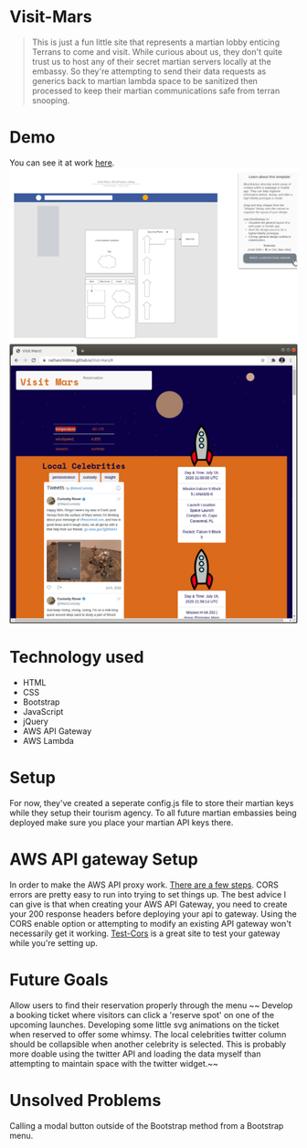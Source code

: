 # Visit-Mars 
> This is just a fun little site that represents a martian lobby enticing Terrans to come and visit. While curious about us, they don't quite trust us to host any of their secret martian servers locally at the embassy. So they're attempting to send their data requests as generics back to martian lambda space to be sanitized then processed to keep their martian communications safe from terran snooping.

# Demo
You can see it at work [here](https://nathanchildress.github.io/Visit-Mars/).
![WireFrame](./images/Visit-Mars-WireFrame.png)
![WireFrame](./images/screenshot.png)

# Technology used
- HTML
- CSS
- Bootstrap
- JavaScript
- jQuery
- AWS API Gateway
- AWS Lambda

# Setup
For now, they've created a seperate config.js file to store their martian keys while they setup their tourism agency. To all future martian embassies being deployed make sure you place your martian API keys there.

# AWS API gateway Setup
In order to make the AWS API proxy work. [There are a few steps](https://docs.aws.amazon.com/apigateway/latest/developerguide/api-gateway-create-api-as-simple-proxy-for-lambda.html). CORS errors are pretty easy to run into trying to set things up. The best advice I can give is that when creating your AWS API Gateway, you need to create your 200 response headers before deploying your api to gateway. Using the CORS enable option or attempting to modify an existing API gateway won't necessarily get it working. [Test-Cors](http://client.cors-api.appspot.com/client) is a great site to test your gateway while you're setting up.


# Future Goals
Allow users to find their reservation properly through the menu
~~ Develop a booking ticket where visitors can click a 'reserve spot' on one of the upcoming launches. Developing some little svg animations on the ticket when reserved to offer some whimsy. The local celebrities twitter column should be collapsible when another celebrity is selected. This is probably more doable using the twitter API and loading the data myself than attempting to maintain space with the twitter widget.~~

# Unsolved Problems
Calling a modal button outside of the Bootstrap method from a Bootstrap menu.

